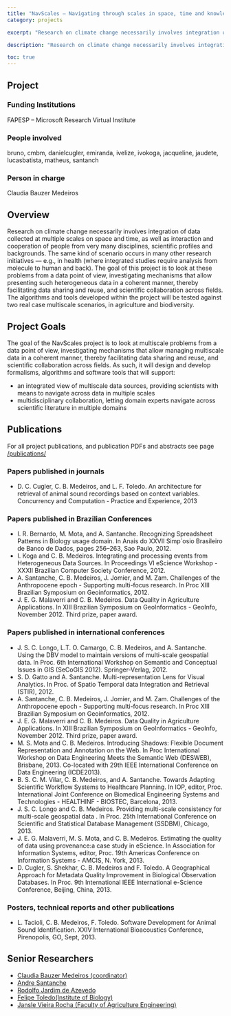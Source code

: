 ```yaml
---
title: "NavScales – Navigating through scales in space, time and knowledge domains"
category: projects

excerpt: "Research on climate change necessarily involves integration of data collected at multiple scales on space and time, as well as interaction and cooperation of people from very many disciplines, scientific profiles and backgrounds. The same kind of scenario occurs in many other research initiatives -- e.g., in health (where integrated studies require analysis from molecule to human and back)."

description: "Research on climate change necessarily involves integration of data collected at multiple scales on space and time, as well as interaction and cooperation of people from very many disciplines, scientific profiles and backgrounds. The same kind of scenario occurs in many other research initiatives -- e.g., in health (where integrated studies require analysis from molecule to human and back)."

toc: true
---
```

## Project

### Funding Institutions

FAPESP &#8211; Microsoft Research Virtual Institute

### People involved

bruno, cmbm, danielcugler, emiranda, ivelize, ivokoga, jacqueline, jaudete, lucasbatista, matheus, santanch

### Person in charge

Claudia Bauzer Medeiros

## Overview

Research on climate change necessarily involves integration of data collected at multiple scales on space and time, as well as interaction and cooperation of people from very many disciplines, scientific profiles and backgrounds. The same kind of scenario occurs in many other research initiatives &#8212; e.g., in health (where integrated studies require analysis from molecule to human and back). The goal of this project is to look at these problems from a data point of view, investigating mechanisms that allow presenting such heterogeneous data in a coherent manner, thereby facilitating data sharing and reuse, and scientific collaboration across fields. The algorithms and tools developed within the project will be tested against two real case multiscale scenarios, in agriculture and biodiversity.

## Project Goals

The goal of the NavScales project is to look at multiscale problems from a data point of view, investigating mechanisms that allow managing multiscale data in a coherent manner, thereby facilitating data sharing and reuse, and scientific collaboration across fields. As such, it will design and develop formalisms, algorithms and software tools that will support:
* an integrated view of multiscale data sources, providing scientists with means to navigate across data in multiple scales
* multidisciplinary collaboration, letting domain experts navigate across scientific literature in multiple domains

## Publications

For all project publications, and publication PDFs and abstracts see page [/publications/](http://www.lis.ic.unicamp.br/publications/)

### Papers published in journals

* D. C. Cugler, C. B. Medeiros, and L. F. Toledo. An architecture for retrieval of animal sound recordings based on context variables. Concurrency and Computation - Practice and Experience, 2013

### Papers published in Brazilian Conferences

* I. R. Bernardo, M. Mota, and A. Santanche. Recognizing Spreadsheet Patterns in Biology usage domain. In Anais do XXVII Simp´osio Brasileiro de Banco de Dados, pages 256–263, Sao Paulo, 2012.
* I. Koga and C. B. Medeiros. Integrating and processing events from Heterogeneous Data Sources. In Proceedings VI eScience Workshop - XXXII Brazilian Computer Society Conference, 2012.
* A. Santanche, C. B. Medeiros, J. Jomier, and M. Zam. Challenges of the Anthropocene epoch - Supporting multi-focus research. In Proc XIII Brazilian Symposium on Geoinformatics, 2012.
* J. E. G. Malaverri and C. B. Medeiros. Data Quality in Agriculture Applications. In XIII Brazilian Symposium on GeoInformatics - GeoInfo, November 2012. Third prize, paper award.

### Papers published in international conferences

* J. S. C. Longo, L.T. O. Camargo, C. B. Medeiros, and A. Santanche. Using the DBV model to maintain versions of multi-scale geospatial data. In Proc. 6th International Workshop on Semantic and Conceptual Issues in GIS (SeCoGIS 2012). Springer-Verlag, 2012.
* S. D. Gatto and A. Santanche. Multi-representation Lens for Visual Analytics. In Proc. of Spatio Temporal data Integration and Retrieval (STIR), 2012.
* A. Santanche, C. B. Medeiros, J. Jomier, and M. Zam. Challenges of the Anthropocene epoch - Supporting multi-focus research. In Proc XIII Brazilian Symposium on Geoinformatics, 2012.
* J. E. G. Malaverri and C. B. Medeiros. Data Quality in Agriculture Applications. In XIII Brazilian Symposium on GeoInformatics - GeoInfo, November 2012. Third prize, paper award.
* M. S. Mota and C. B. Medeiros. Introducing Shadows: Flexible Document Representation and Annotation on the Web. In Proc International Workshop on Data Engineering Meets the Semantic Web (DESWEB), Brisbane, 2013. Co-located with 29th IEEE International Conference on Data Engineering (ICDE2013).
* B. S. C. M. Vilar, C. B. Medeiros, and A. Santanche. Towards Adapting Scientific Workflow Systems to Healthcare Planning. In IOP, editor, Proc. International Joint Conference on Biomedical Engineering Systems and Technologies - HEALTHINF - BIOSTEC, Barcelona, 2013.
* J. S. C. Longo and C. B. Medeiros. Providing multi-scale consistency for multi-scale geospatial data . In Proc. 25th International Conference on Scientific and Statistical Database Management (SSDBM), Chicago, 2013.
* J. E. G. Malaverri, M. S. Mota, and C. B. Medeiros. Estimating the quality of data using provenance:a case study in eScience. In Association for Information Systems, editor, Proc. 19th Americas Conference on Information Systems - AMCIS, N. York, 2013.
* D. Cugler, S. Shekhar, C. B. Medeiros and F. Toledo. A Geographical Approach for Metadata Quality Improvement in Biological Observation Databases. In Proc. 9th International IEEE International e-Science Conference, Beijing, China, 2013.

### Posters, technical reports and other publications

* L. Tacioli, C. B. Medeiros, F. Toledo. Software Development for Animal Sound Identification. XXIV International Bioacoustics Conference, Pirenopolis, GO, Sept, 2013.

## Senior Researchers

* [Claudia Bauzer Medeiros (coordinator)](http://www.ic.unicamp.br/~cmbm)
* [Andre Santanche](http://www.ic.unicamp.br/~santanche)
* [Rodolfo Jardim de Azevedo](http://www.ic.unicamp.br/~rodolfo)
* [Felipe Toledo(Institute of Biology)](http://www.naturalhistory.com.br/)
* [Jansle Vieira Rocha (Faculty of Agriculture Engineering)](http://www.researchgate.net/profile/Jansle_Rocha/)

